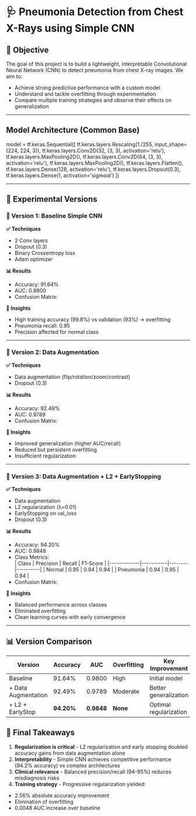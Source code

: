 # 🩺 Pneumonia Detection from Chest X-Rays using Simple CNN

## 📌 Objective

The goal of this project is to build a lightweight, interpretable Convolutional Neural Network (CNN) to detect pneumonia from chest X-ray images. We aim to:

- Achieve strong predictive performance with a custom model
- Understand and tackle overfitting through experimentation
- Compare multiple training strategies and observe their effects on generalization

---

## Model Architecture (Common Base)


model = tf.keras.Sequential([
    tf.keras.layers.Rescaling(1./255, input_shape=(224, 224, 3)),
    tf.keras.layers.Conv2D(32, (3, 3), activation='relu'),
    tf.keras.layers.MaxPooling2D(),
    tf.keras.layers.Conv2D(64, (3, 3), activation='relu'),
    tf.keras.layers.MaxPooling2D(),
    tf.keras.layers.Flatten(),
    tf.keras.layers.Dense(128, activation='relu'),
    tf.keras.layers.Dropout(0.3),
    tf.keras.layers.Dense(1, activation='sigmoid')
])

---


## 🔬 Experimental Versions

### 🔁 Version 1: Baseline Simple CNN
**✅ Techniques**  
- 2 Conv layers  
- Dropout (0.3)  
- Binary Crossentropy loss  
- Adam optimizer  

**📊 Results**  
- Accuracy: 91.64%  
- AUC: 0.9800  
- Confusion Matrix:  

**📌 Insights**  
- High training accuracy (99.8%) vs validation (93%) → overfitting  
- Pneumonia recall: 0.95  
- Precision affected for normal class  

---

### 🔁 Version 2: Data Augmentation
**✅ Techniques**  
- Data augmentation (flip/rotation/zoom/contrast)  
- Dropout (0.3)  

**📊 Results**  
- Accuracy: 92.49%  
- AUC: 0.9789  
- Confusion Matrix:  

**📌 Insights**  
- Improved generalization (higher AUC/recall)  
- Reduced but persistent overfitting  
- Insufficient regularization  

---

### 🔁 Version 3: Data Augmentation + L2 + EarlyStopping
**✅ Techniques**  
- Data augmentation  
- L2 regularization (λ=0.01)  
- EarlyStopping on val_loss  
- Dropout (0.3)  

**📊 Results**  
- Accuracy: 94.20%  
- AUC: 0.9848  
- Class Metrics:  
| Class       | Precision | Recall | F1-Score |
|-------------|-----------|--------|----------|
| Normal      | 0.95      | 0.94   | 0.94     |
| Pneumonia   | 0.94      | 0.95   | 0.94     |  
- Confusion Matrix:  

**📌 Insights**  
- Balanced performance across classes  
- Eliminated overfitting  
- Clean learning curves with early convergence  

---

## 📊 Version Comparison
| Version             | Accuracy | AUC    | Overfitting | Key Improvement          |
|---------------------|----------|--------|-------------|--------------------------|
| Baseline           | 91.64%   | 0.9800 | High        | Initial model           |
| + Data Augmentation| 92.49%   | 0.9789 | Moderate    | Better generalization   |
| + L2 + EarlyStop   | **94.20%** | **0.9848** | **None** | Optimal regularization |

## 📌 Final Takeaways
1. **Regularization is critical** - L2 regularization and early stopping doubled accuracy gains from data augmentation alone  
2. **Interpretability** - Simple CNN achieves competitive performance (94.2% accuracy) vs complex architectures  
3. **Clinical relevance** - Balanced precision/recall (94-95%) reduces misdiagnosis risks  
4. **Training strategy** - Progressive regularization yielded:  
 - 2.56% absolute accuracy improvement  
 - Elimination of overfitting  
 - 0.0048 AUC increase over baseline  


